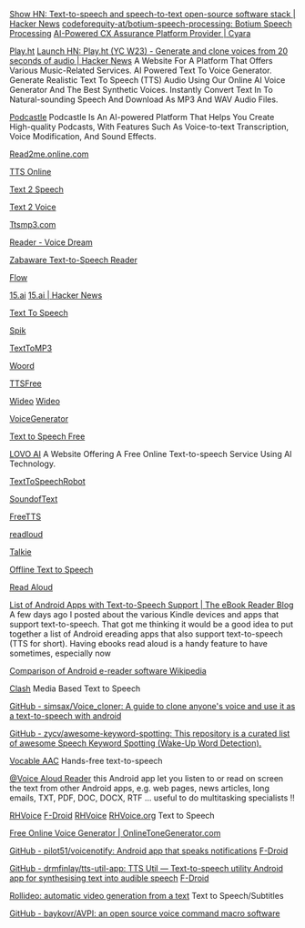 
[Show HN: Text-to-speech and speech-to-text open-source software stack | Hacker News](https://news.ycombinator.com/item?id=22154088)
[codeforequity-at/botium-speech-processing: Botium Speech Processing](https://github.com/codeforequity-at/botium-speech-processing)
[AI-Powered CX Assurance Platform Provider | Cyara](https://cyara.com/)

[Play.ht](https://play.ht/)
[Launch HN: Play.ht (YC W23) - Generate and clone voices from 20 seconds of audio | Hacker News](https://news.ycombinator.com/item?id=35328698)
A Website For A Platform That Offers Various Music-Related Services.
AI Powered Text To Voice Generator. Generate Realistic Text To Speech (TTS)
Audio Using Our Online AI Voice Generator And The Best Synthetic Voices. Instantly Convert Text In To Natural-sounding Speech And Download As MP3 And WAV Audio Files.

[Podcastle](https://podcastle.ai/)
Podcastle Is An AI-powered Platform That Helps You Create High-quality Podcasts, With Features Such As Voice-to-text Transcription, Voice Modification, And Sound Effects.

[Read2me.online.com](https://read2me.online/)

[TTS Online](https://www.readthewords.com/)

[Text 2 Speech](https://www.text2speech.org/)

[Text 2 Voice](https://www.text2voice.org/)

[Ttsmp3.com](https://ttsmp3.com/)

[Reader - Voice Dream](https://www.voicedream.com/reader)

[Zabaware Text-to-Speech Reader](https://www.zabaware.com/reader)

[Flow](https://lx.sg/flow)

[15.ai](https://15.ai/)
[15.ai | Hacker News](https://news.ycombinator.com/item?id=31711118)

[Text To Speech](https://texttospeech.ca/)

[Spik](https://www.spik.ai/)

[TextToMP3](https://www.texttomp3.online/)

[Woord](https://www.getwoord.com/)

[TTSFree](https://ttsfree.com/)

[Wideo](https://wideo.co/)
[Wideo](https://wideo.co/text-to-speech/)

[VoiceGenerator](https://voicegenerator.io/)

[Text to Speech Free](https://www.texttospeechfree.com/)

[LOVO AI](https://www.lovo.ai/)
A Website Offering A Free Online Text-to-speech Service Using AI Technology.

[TextToSpeechRobot](https://texttospeechrobot.com/)

[SoundofText](https://soundoftext.com/)

[FreeTTS](https://freetts.com/)

[readloud](https://readloud.net/)

[Talkie](https://joelpurra.com/projects/talkie/)

[Offline Text to Speech](https://virejdasani.github.io/OfflineTextToSpeech-Extension/)

[Read Aloud](https://readaloud.app/)

[List of Android Apps with Text-to-Speech Support | The eBook Reader Blog](https://blog.the-ebook-reader.com/2015/06/12/list-of-android-apps-with-text-to-speech-support)
A few days ago I posted about the various Kindle devices and apps that support text-to-speech. That got me thinking it would be a good idea to put together a list of Android ereading apps that also support text-to-speech (TTS for short). Having ebooks read aloud is a handy feature to have sometimes, especially now

[Comparison of Android e-reader software Wikipedia](https://en.wikipedia.org/wiki/Comparison_of_Android_e-reader_software)

[Clash](https://clash.me/)
Media Based Text to Speech

[GitHub - simsax/Voice_cloner: A guide to clone anyone's voice and use it as a text-to-speech with android](https://github.com/simsax/Voice_cloner)

[GitHub - zycv/awesome-keyword-spotting: This repository is a curated list of awesome Speech Keyword Spotting (Wake-Up Word Detection).](https://github.com/zycv/awesome-keyword-spotting)

[Vocable AAC](https://github.com/willowtreeapps/vocable-ios)
Hands-free text-to-speech

[@Voice Aloud Reader](https://play.google.com/store/apps/details?id=com.hyperionics.avar)
this Android app let you listen to or read on screen the text from other Android apps, e.g. web pages, news articles, long emails, TXT, PDF, DOC, DOCX, RTF ... useful to do multitasking specialists !!

[RHVoice](https://github.com/RHVoice/RHVoice)
[F-Droid](https://f-droid.org/app/com.github.olga_yakovleva.rhvoice.android)
[RHVoice](https://f-droid.org/packages/com.github.olga_yakovleva.rhvoice.android)
[RHVoice.org](https://rhvoice.org/)
Text to Speech

[Free Online Voice Generator | OnlineToneGenerator.com](https://onlinetonegenerator.com/voice-generator.html)

[GitHub - pilot51/voicenotify: Android app that speaks notifications](https://github.com/pilot51/voicenotify)
[F-Droid](https://f-droid.org/app/com.pilot51.voicenotify)

[GitHub - drmfinlay/tts-util-app: TTS Util — Text-to-speech utility Android app for synthesising text into audible speech](https://github.com/drmfinlay/tts-util-app)
[F-Droid](https://f-droid.org/app/com.danefinlay.ttsutil)

[Rollideo: automatic video generation from a text](https://rollideo.com/)
Text to Speech/Subtitles

[GitHub - baykovr/AVPI: an open source voice command macro software](https://github.com/baykovr/AVPI)
